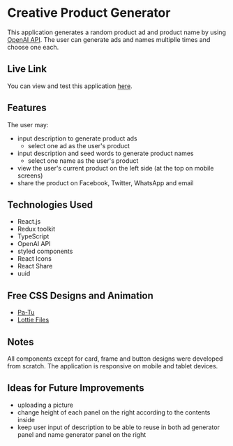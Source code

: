 # Creative Product Generator

This application generates a random product ad and product name by using
[OpenAI API](https://beta.openai.com/overview). The user can generate ads and names multiplle times and choose one each.

## Live Link

You can view and test this application [here](https://product-generator.netlify.app/).

## Features

The user may:

- input description to generate product ads
  - select one ad as the user's product
- input description and seed words to generate product names
  - select one name as the user's product
- view the user's current product on the left side (at the top on mobile screens)
- share the product on Facebook, Twitter, WhatsApp and email

## Technologies Used

- React.js
- Redux toolkit
- TypeScript
- OpenAI API
- styled components
- React Icons
- React Share
- uuid

## Free CSS Designs and Animation

- [Pa-Tu](https://pa-tu.work/)
- [Lottie Files](https://lottiefiles.com/)

## Notes

All components except for card, frame and button designs were developed from scratch.
The application is responsive on mobile and tablet devices.

## Ideas for Future Improvements

- uploading a picture
- change height of each panel on the right according to the contents inside
- keep user input of description to be able to reuse in both ad generator panel and name generator panel on the right

